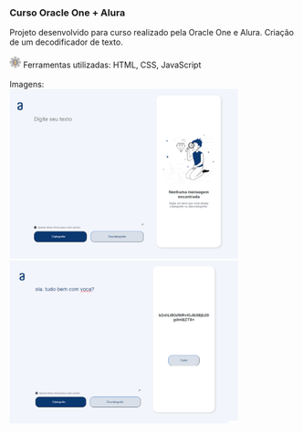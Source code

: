 ### Curso Oracle One + Alura

Projeto desenvolvido para curso realizado pela Oracle One e Alura.
Criação de um decodificador de texto.
<br><br>
<img src="images/assets/edit-tools.png" width=20px> Ferramentas utilizadas: HTML, CSS, JavaScript
<br><br>
Imagens:
<br>
<img src="images/assets/principal.png" width=400px> <img src="images/assets/principal2.png" width=400px>
